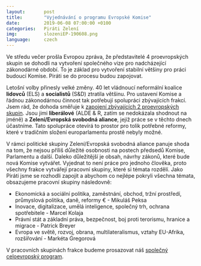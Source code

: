 ```yaml
---
layout:       post
title:        "Vyjednávání o programu Evropské Komise"
date:         2019-06-08 07:00:00 +0100
categories:   Piráti Zelení
img:          slozeniEP-190608.png
language:     czech
---
```

Ve středu večer prošla Evropou zpráva, že představitelé 4 proevropských skupin se dohodli na vytvoření společného vize pro nadcházející zákonodárné období. To je základ pro vytvoření stabilní většiny pro práci budoucí Komise. Piráti se do procesu budou zapojovat.

<!--more-->

Letošní volby přinesly velké změny. 40 let vládnoucí neformální koalice **lidovců** (ELS) a **socialistů** (S&D) ztratila většinu.
Pro ustavení Komise a řádnou zákonodárnou činnost tak potřebují spolupráci zbývajících frakcí.
Jsem rád, že dohoda směřuje k [zapojení zbývajících 2 proevropských skupin](https://www.greens-efa.eu/en/article/press/leaders-of-four-main-political-groups-agree-on-political-process/).
Jsou jimi **liberálové** (ALDE & R, zatím se nedokázala shodnout na jméně) a **Zelení/Evropská svobodná aliance**, jejíž práce se v těchto dnech účastníme.
Tato spolupráce otevírá to prostor pro tolik potřebné reformy, které v tradičním složení europarlamentu prostě nebyly možné.

V rámci politické skupiny Zelení/Evropská svobodná aliance panuje shoda na tom, že nejsou příliš důležité osobnosti na postech předsedů Komise, Parlamentu a další.
Daleko důležitější je obsah, návrhy zákonů, které bude nová Komise vytvářet.
Vyjednat to není práce pro jednoho člověka, proto všechny frakce vytvářejí pracovní skupiny, které si témata rozdělí.
Jako Piráti jsme se rozhodli zapojit a abychom co nejlépe pokryli všechna témata, obsazujeme pracovní skupiny následovně:

<!---
Životní prostředí, biodiversita, udržitelná doprava, boj s klimatickou změnou, odpadové hospodářství, potravinářství a zdravotnictví - 
-->
* Ekonomická a sociální politika, zaměstnání, obchod, tržní prostředí, průmyslová politika, daně, reformy € - Mikuláš Peksa
* Inovace, digitalizace, umělá inteligence, společný trh, ochrana spotřebitele - Marcel Kolaja
* Právní stát a základní práva, bezpečnost, boj proti terorismu, hranice a migrace - Patrick Breyer
* Evropa ve světě, rozvoj, obrana, multilateralismus, vztahy EU-Afrika, rozšiřování - Markéta Gregorová

V pracovních skupinách frakce budeme prosazovat náš [společný celoevropský program](https://evropapotrebuje.cz/program/spolecny-eu-pirati/).


